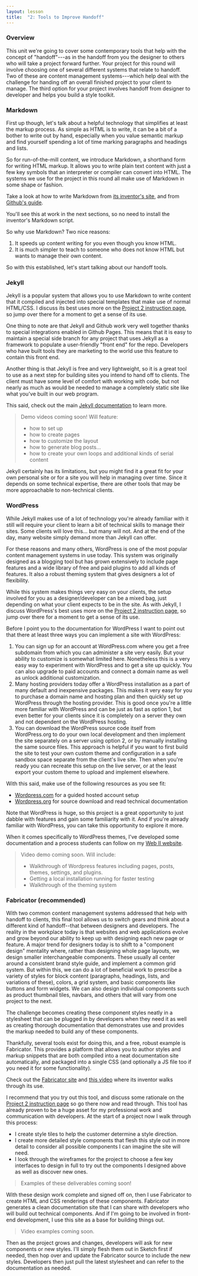 ```yaml
---
layout: lesson
title:  "2: Tools to Improve Handoff"
---
```

### Overview

This unit we're going to cover some contemporary tools that help with the concept of "handoff"---as in the handoff from you the designer to others who will take a project forward further. Your project for this round will involve choosing one of several different systems that relate to handoff. Two of these are content management systems---which help deal with the challenge for handing off an overall finished project to your client to manage. The third option for your project involves handoff from designer to developer and helps you build a style toolkit.

### Markdown

First up though, let's talk about a helpful technology that simplifies at least the markup process. As simple as HTML is to write, it can be a bit of a bother to write out by hand, especially when you value semantic markup and find yourself spending a lot of time marking paragraphs and headings and lists.

So for run-of-the-mill content, we introduce Markdown, a shorthand form for writing HTML markup. It allows you to write plain text content with just a few key symbols that an interpreter or compiler can convert into HTML. The systems we use for the project in this round all make use of Markdown in some shape or fashion.

Take a look at how to write Markdown from [its inventor's site](https://daringfireball.net/projects/markdown/basics), and from [Github's guide](https://guides.github.com/features/mastering-markdown/).

You'll see this at work in the next sections, so no need to install the inventor's Markdown script.

So why use Markdown? Two nice reasons:

1. It speeds up content writing for you even though you know HTML.
2. It is much simpler to teach to someone who does not know HTML but wants to manage their own content.

So with this established, let's start talking about our handoff tools.

### Jekyll

Jekyll is a popular system that allows you to use Markdown to write content that it compiled and injected into special templates that make use of normal HTML/CSS. I discuss its best uses more on the [Project 2 instruction page](/activities/p2.html), so jump over there for a moment to get a sense of its use.

One thing to note are that Jekyll and Github work very well together thanks to special integrations enabled in Github Pages. This means that it is easy to maintain a special side branch for any project that uses Jekyll as a framework to populate a user-friendly "front end" for the repo. Developers who have built tools they are marketing to the world use this feature to contain this front end.

Another thing is that Jekyll is free and very lightweight, so it is a great tool to use as a next step for building sites you intend to hand off to clients. The client must have some level of comfort with working with code, but not nearly as much as would be needed to manage a completely static site like what you've built in our web program.

This said, check out the main [Jekyll documentation](https://jekyllrb.com/docs/home/) to learn more.

> Demo videos coming soon! Will feature:
> * how to set up
> * how to create pages
> * how to customize the layout
> * how to generate blog posts...
> * how to create your own loops and additional kinds of serial content

Jekyll certainly has its limitations, but you might find it a great fit for your own personal site or for a site you will help in managing over time. Since it depends on some technical expertise, there are other tools that may be more approachable to non-technical clients.


### WordPress

While Jekyll makes use of a lot of technology you're already familiar with it still will require your client to learn a bit of technical skills to manage their sites. Some clients will love this... but many will not. And at the end of the day, many website simply demand more than Jekyll can offer.

For these reasons and many others, WordPress is one of the most popular content management systems in use today. This system was originally designed as a blogging tool but has grown extensively to include page features and a wide library of free and paid plugins to add all kinds of features. It also a robust theming system that gives designers a lot of flexibility.

While this system makes things very easy on your clients, the setup involved for you as a designer/developer can be a mixed bag, just depending on what your client expects to be in the site. As with Jekyll, I discuss WordPress's best uses more on the [Project 2 instruction page](/activities/p2.html), so jump over there for a moment to get a sense of its use.

Before I point you to the documentation for WordPress I want to point out that there at least three ways you can implement a site with WordPress:

1. You can sign up for an account at WordPress.com where you get a free subdomain from which you can administer a site very easily. But your ability to customize is somewhat limited here. Nonetheless this is a very easy way to experiment with WordPress and to get a site up quickly. You can also upgrade to paid accounts and connect a domain name as well as unlock additional customization.
2. Many hosting providers today offer a WordPress installation as a part of many default and inexpensive packages. This makes it very easy for you to purchase a domain name and hosting plan and then quickly set up WordPress through the hosting provider. This is good once you're a little more familiar with WordPress and can be just as fast as option 1, but even better for your clients since it is completely on a server they own and not dependent on the WordPress hosting.
2. You can download the WordPress source code itself from WordPress.org to do your own local development and then implement the site separately on a server using option 2, or by manually installing the same source files. This approach is helpful if you want to first build the site to test your own custom theme and configuration in a safe sandbox space separate from the client's live site. Then when you're ready you can recreate this setup on the live server, or at the least export your custom theme to upload and implement elsewhere.

With this said, make use of the following resources as you see fit:

* [Wordpress.com](https://wordpress.com/) for a guided hosted account setup
* [Wordpress.org](https://wordpress.org/) for source download and read technical documentation

Note that WordPress is huge, so this project is a great opportunity to just dabble with features and gain some familiarity with it. And if you're already familiar with WordPress, you can take this opportunity to explore it more.

When it comes specifically to WordPress themes, I've developed some documentation and a process students can follow on my [Web II website](http://vcd-3600.philschanely.com/wordpress-themes.html).

> Video demo coming soon. Will include:
> * Walkthrough of Wordpress features including pages, posts, themes, settings, and plugins.
> * Getting a local installation running for faster testing
> * Walkthrough of the theming system

### Fabricator (recommended)

With two common content management systems addressed that help with handoff to clients, this final tool allows us to switch gears and think about a different kind of handoff--that between designers and developers. The reality in the workplace today is that websites and web applications evolve and grow beyond our ability to keep up with designing each new page or feature. A major trend for designers today is to shift to a "component design" mentality where, rather than designing whole page layouts, we design smaller interchangeable components. These usually all center around a consistent brand style guide, and implement a common grid system. But within this, we can do a lot of beneficial work to prescribe a variety of styles for block content (paragraphs, headings, lists, and variations of these), colors, a grid system, and basic components like buttons and form widgets. We can also design individual components such as product thumbnail tiles, navbars, and others that will vary from one project to the next.

The challenge becomes creating these component styles neatly in a stylesheet that can be plugged in by developers when they need it as well as creating thorough documentation that demonstrates use and provides the markup needed to build any of these components.

Thankfully, several tools exist for doing this, and a free, robust example is Fabricator. This provides a platform that allows you to author styles and markup snippets that are both compiled into a neat documentation site automatically, and packaged into a single CSS (and optionally a JS file too if you need it for some functionality).

Check out the [Fabricator site](http://fbrctr.github.io/) and [this video](https://www.youtube.com/watch?v=fLWhd7OedY0) where its inventor walks through its use.

I recommend that you try out this tool, and discuss some rationale on the [Project 2 instruction page](/activities/p2.html) so go there now and read through. This tool has already proven to be a huge asset for my professional work and communication with developers. At the start of a project now I walk through this process:

* I create style tiles to help the customer determine a style direction.
* I create more detailed style components that flesh this style out in more detail to consider all possible components I can imagine the site will need.
* I look through the wireframes for the project to choose a few key interfaces to design in full to try out the components I designed above as well as discover new ones.

> Examples of these deliverables coming soon!

With these design work complete and signed off on, then I use Fabricator to create HTML and CSS renderings of these components. Fabricator generates a clean documentation site that I can share with developers who will build out technical components. And if I'm going to be involved in front-end development, I use this site as a base for building things out.

> Video examples coming soon.

Then as the project grows and changes, developers will ask for new components or new styles. I'll simply flesh them out in Sketch first if needed, then hop over and update the Fabricator source to include the new styles. Developers then just pull the latest stylesheet and can refer to the documentation as needed.

